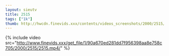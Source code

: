 ```yaml
--- 
layout: sieutv
title: 2515
tags: ["1k"]
thumb: http://hwcdn.finevids.xxx/contents/videos_screenshots/2000/2515/preview.mp4.jpg
---
```

{% include video src="http://www.finevids.xxx/get_file/1/90a670ed281dd7f956398aa8e758c705/2000/2515/2515.mp4/" %} 
